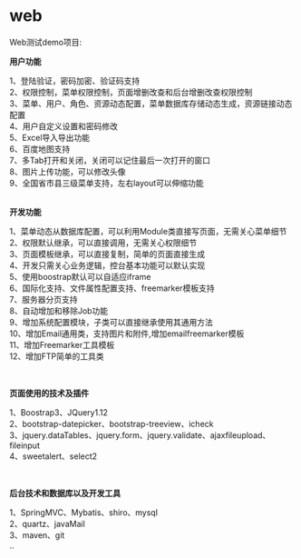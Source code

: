 # web
Web测试demo项目:<br/>
   <p><b>用户功能</b></p>
          1、登陆验证，密码加密、验证码支持<br/>
          2、权限控制，菜单权限控制，页面增删改查和后台增删改查权限控制<br/>
          3、菜单、用户、角色、资源动态配置，菜单数据库存储动态生成，资源链接动态配置<br/>
          4、用户自定义设置和密码修改<br/>
          5、Excel导入导出功能<br/>
          6、百度地图支持<br/>
          7、多Tab打开和关闭，关闭可以记住最后一次打开的窗口<br/>
          8、图片上传功能，可以修改头像<br/>
          9、全国省市县三级菜单支持，左右layout可以伸缩功能<br/>
         <br/>
         <p><b>开发功能</b></p>
          1、菜单动态从数据库配置，可以利用Module类直接写页面，无需关心菜单细节<br/>
          2、权限默认继承，可以直接调用，无需关心权限细节<br/>
          3、页面模板继承，可以直接复制，简单的页面直接生成<br/>
          4、开发只需关心业务逻辑，控台基本功能可以默认实现<br/>
          5、使用boostrap默认可以自适应iframe<br/>
          6、国际化支持、文件属性配置支持、freemarker模板支持<br/>
          7、服务器分页支持<br/>
          8、自动增加和移除Job功能<br/>
          9、增加系统配置模块，子类可以直接继承使用其通用方法<br/>
          10、增加Email通用类，支持图片和附件,增加emailfreemarker模板<br/>
          11、增加Freemarker工具模板<br/>
          12、增加FTP简单的工具类<br/>
          </p>
          <br/>
         <p><b>页面使用的技术及插件</b></p>
          1、Boostrap3、JQuery1.12<br/>
          2、bootstrap-datepicker、bootstrap-treeview、icheck<br/>
          3、jquery.dataTables、jquery.form、jquery.validate、ajaxfileupload、fileinput<br/>
          4、sweetalert、select2<br/>
          </p>
          <br/>
         <p><b>后台技术和数据库以及开发工具</b></p>
          1、SpringMVC、Mybatis、shiro、mysql<br/>
          2、quartz、javaMail<br/>
          3、maven、git<br/>
          ..
          
   </p>